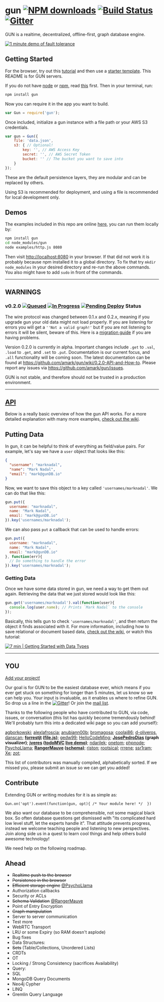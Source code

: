 gun [![NPM downloads](https://img.shields.io/npm/dm/gun.svg?style=flat)](https://npmjs.org/package/gun) [![Build Status](https://travis-ci.org/amark/gun.svg?branch=master)](https://travis-ci.org/amark/gun) [![Gitter](https://badges.gitter.im/Join%20Chat.svg)](https://gitter.im/amark/gun?utm_source=badge&utm_medium=badge&utm_campaign=pr-badge&utm_content=badge)
===

GUN is a realtime, decentralized, offline-first, graph database engine.

[![1 minute demo of fault tolerance](http://img.youtube.com/vi/-i-11T5ZI9o/0.jpg)](https://youtu.be/-i-11T5ZI9o)

## Getting Started

For the browser, try out this [tutorial](http://gun.js.org/think.html) and then use a [starter template](http://plnkr.co/edit/f1yzn5). This README is for GUN servers.

If you do not have [node](http://nodejs.org/) or [npm](https://www.npmjs.com/), read [this](https://github.com/amark/gun/blob/master/examples/install.sh) first.
Then in your terminal, run:

```bash
npm install gun
```

Now you can require it in the app you want to build.

```javascript
var Gun = require('gun');
```

Once included, initialize a gun instance with a file path or your AWS S3 credentials.

```javascript
var gun = Gun({
	file: 'data.json',
	s3: { // Optional!
		key: '', // AWS Access Key
		secret: '', // AWS Secret Token
		bucket: '' // The bucket you want to save into
	}
});
```

These are the default persistence layers, they are modular and can be replaced by others.

Using S3 is recommended for deployment, and using a file is recommended for local development only.

## Demos

The examples included in this repo are online [here](http://gunjs.herokuapp.com/), you can run them locally by:

```bash
npm install gun
cd node_modules/gun
node examples/http.js 8080
```

Then visit [http://localhost:8080](http://localhost:8080) in your browser. If that did not work it is probably because npm installed it to a global directory. To fix that try `mkdir node_modules` in your desired directory and re-run the above commands. You also might have to add `sudo` in front of the commands.

***
## WARNINGS
### v0.2.0 [![Queued](https://badge.waffle.io/amark/gun.svg?label=Queue&title=Queue)](http://waffle.io/amark/gun) [![In Progress](https://badge.waffle.io/amark/gun.svg?label=InProgress&title=In%20Progress)](http://waffle.io/amark/gun) [![Pending Deploy](https://badge.waffle.io/amark/gun.svg?label=Pending&title=Done)](http://waffle.io/amark/gun) Status

The wire protocol was changed between 0.1.x and 0.2.x, meaning if you upgrade gun your old data might not load properly. If you are listening for errors you will get a `''Not a valid graph!'` but if you are not listening to errors it will be silent, beware of this. Here is a [migration guide](https://github.com/amark/gun/wiki/Migration-Guide) if you are having problems.

Version 0.2.0 is currently in alpha.  Important changes include `.get` to `.val`, `.load` to `.get`, and `.set` to `.put`. Documentation is our current focus, and `.all` functionality will be coming soon.  The latest documentation can be found at https://github.com/amark/gun/wiki/0.2.0-API-and-How-to.  Please report any issues via https://github.com/amark/gun/issues.

GUN is not stable, and therefore should not be trusted in a production environment.
***

## [API](https://github.com/amark/gun/wiki/JS-API)

Below is a really basic overview of how the gun API works. For a more detailed explanation with many more examples, [check out the wiki](https://github.com/amark/gun/wiki).

## Putting Data

In gun, it can be helpful to think of everything as field/value pairs. For example, let's say we have a `user` object that looks like this:

```json
{
  "username": "marknadal",
  "name": "Mark Nadal",
  "email": "mark@gunDB.io"
}
```
Now, we want to save this object to a key called `'usernames/marknadal'`. We can do that like this:

```javascript
gun.put({
  username: "marknadal",
  name: "Mark Nadal",
  email: "mark@gunDB.io"
}).key('usernames/marknadal');
```

We can also pass `put` a callback that can be used to handle errors:

```javascript
gun.put({
  username: "marknadal",
  name: "Mark Nadal",
  email: "mark@gunDB.io"
}, function(err){
  // Do something to handle the error
}).key('usernames/marknadal');
```

### Getting Data

Once we have some data stored in gun, we need a way to get them out again. Retrieving the data that we just stored would look like this:

```javascript
gun.get('usernames/marknadal').val(function(user){
  console.log(user.name); // Prints `Mark Nadal` to the console
});
```

Basically, this tells gun to check `'usernames/marknadal'`, and then return the object it finds associated with it. For more information, including how to save relational or document based data, [check out the wiki](https://github.com/amark/gun/wiki), or watch this tutorial:

[![7 min | Getting Started with Data Types](http://img.youtube.com/vi/cOO6wz1rZVY/0.jpg)](https://youtu.be/cOO6wz1rZVY)

---

## YOU

[Add your project!](https://github.com/amark/gun/wiki/projects)

Our goal is for GUN to be the easiest database ever,
which means if you ever get stuck on something for longer than 5 minutes,
let us know so we can help you. Your input is invaluable,
as it enables us where to refine GUN. So drop us a line in the [![Gitter](https://badges.gitter.im/Join%20Chat.svg)](https://gitter.im/amark/gun?utm_source=badge&utm_medium=badge&utm_campaign=pr-badge&utm_content=badge)! Or join the [mail list](https://groups.google.com/forum/#!forum/g-u-n).

Thanks to the following people who have contributed to GUN, via code, issues, or conversation (this list has quickly become tremendously behind! We'll probably turn this into a dedicated wiki page so you can add yourself):

[agborkowski](https://github.com/agborkowski); [alexlafroscia](https://github.com/alexlafroscia); [anubiann00b](https://github.com/anubiann00b); [bromagosa](https://github.com/bromagosa); [coolaj86](https://github.com/coolaj86); [d-oliveros](https://github.com/d-oliveros), [danscan](https://github.com/danscan); **[forrestjt](https://github.com/forrestjt) ([file.js](https://github.com/amark/gun/blob/master/lib/file.js))**; [gedw99](https://github.com/gedw99); [HelloCodeMing](https://github.com/HelloCodeMing); **[JosePedroDias](https://github.com/josepedrodias) (graph visualizer)**; **[jveres](https://github.com/jveres) ([todoMVC](https://github.com/jveres/todomvc) [live demo](http://todos.loqali.com/))**; [ndarilek](https://github.com/ndarilek); [onetom](https://github.com/onetom); [phpnode](https://github.com/phpnode); [PsychoLlama](https://github.com/PsychoLlama); **[RangerMauve](https://github.com/RangerMauve) ([schema](https://github.com/gundb/gun-schema))**; [riston](https://github.com/riston); [rootsical](https://github.com/rootsical); [rrrene](https://github.com/rrrene); [ssr1ram](https://github.com/ssr1ram); [Xe](https://github.com/Xe); [zot](https://github.com/zot);

This list of contributors was manually compiled, alphabetically sorted. If we missed you, please submit an issue so we can get you added!

## Contribute

Extending GUN or writing modules for it is as simple as:

`Gun.on('opt').event(function(gun, opt){ /* Your module here! */  })`

We also want our database to be comprehensible, not some magical black box.
So often database questions get dismissed with "its complicated hard low level stuff, let the experts handle it".
That attitude prevents progress, instead we welcome teaching people and listening to new perspectives.
Join along side us in a quest to learn cool things and help others build awesome technology!

We need help on the following roadmap.

## Ahead
- ~~Realtime push to the browser~~
- ~~Persistence in the browser~~
- ~~Efficient storage engine~~ [@PsychoLlama](https://github.com/psychollama/gun-level)
- Authorization callbacks
- Security or ACLs
- ~~Schema Validation~~ [@RangerMauve](https://github.com/gundb/gun-schema)
- Point of Entry Encryption
- ~~Graph manipulation~~
- Server to server communication
- Test more
- WebRTC Transport
- LRU or some Expiry (so RAM doesn't asplode)
- Bug fixes
- Data Structures:
 - ~~Sets~~ (Table/Collections, Unordered Lists)
 - CRDTs
 - OT
 - Locking / Strong Consistency (sacrifices Availability)
- Query:
 - SQL
 - MongoDB Query Documents
 - Neo4j Cypher
 - LINQ
 - Gremlin Query Language
